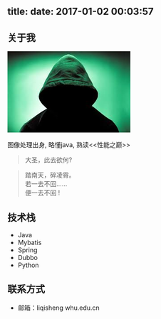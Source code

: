 title: 
date: 2017-01-02 00:03:57
---

<style type="text/css">
    .post-title{
        border-top: none !important;
        background-color: #ffffff !important;
        text-align: center !important;
    }
</style>

## 关于我

![](me.jpg)

图像处理出身, 略懂java, 熟读<<性能之巅>>

> 大圣，此去欲何?

> 踏南天，碎凌霄。<BR> 
> 若一去不回……<BR> 
> 便一去不回 !

## 技术栈

- Java
- Mybatis
- Spring
- Dubbo
- Python

## 联系方式

- 邮箱：liqisheng <span class="fa fa-at"></span> whu.edu.cn

